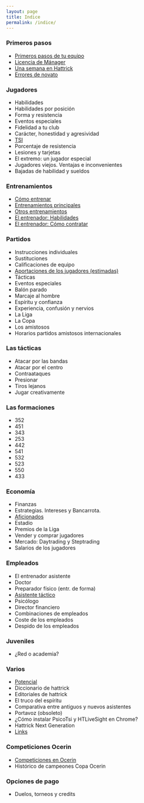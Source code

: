 ```yaml
---
layout: page
title: Indice
permalink: /indice/
---
```


### Primeros pasos
- [Primeros pasos de tu equipo](/primeros-pasos-de-tu-equipo)
- [Licencia de Mánager](/licencia-de-manager)
- [Una semana en Hattrick](/una-semana-en-hattrick)
- [Errores de novato](/errores-de-novato)

### Jugadores
- Habilidades
- Habilidades por posición
- Forma y resistencia
- Eventos especiales
- Fidelidad a tu club
- Carácter, honestidad y agresividad
- [TSI](/tsi)
- Porcentaje de resistencia
- Lesiones y tarjetas
- El extremo: un jugador especial
- Jugadores viejos. Ventajas e inconvenientes
- Bajadas de habilidad y sueldos

### Entrenamientos
- [Cómo entrenar](/como-entrenar)
- [Entrenamientos principales](/entrenamientos-principales)
- [Otros entrenamientos](/otros-entrenamientos)
- [El entrenador: Habilidades](/el-entrenador)
- [El entrenador: Cómo contratar](/entrenador-hattrick-ii)

### Partidos
- Instrucciones individuales
- Sustituciones
- Calificaciones de equipo
- [Aportaciones de los jugadores (estimadas)](/aportaciones-de-los-jugadores-en-hattrick)
- Tácticas
- Eventos especiales
- Balón parado
- Marcaje al hombre
- Espíritu y confianza
- Experiencia, confusión y nervios
- La Liga
- La Copa
- Los amistosos
- Horarios partidos amistosos internacionales

### Las tácticas
- Atacar por las bandas
- Atacar por el centro
- Contraataques
- Presionar
- Tiros lejanos
- Jugar creativamente

### Las formaciones
- 352
- 451
- 343
- 253
- 442
- 541
- 532
- 523
- 550
- 433

### Economía
- Finanzas
- Estrategias. Intereses y Bancarrota.
- [Aficionados](/aficionados-en-hattrick)
- Estadio
- Premios de la Liga
- Vender y comprar jugadores
- Mercado: Daytrading y Steptrading
- Salarios de los jugadores

### Empleados
- El entrenador asistente
- Doctor
- Preparador físico (entr. de forma)
- [Asistente táctico](/asistente-tactico-en-hattrick)
- Psicólogo
- Director financiero
- Combinaciones de empleados
- Coste de los empleados
- Despido de los empleados

### Juveniles
- ¿Red o academia?

### Varios
- [Potencial](/potencial)
- Diccionario de hattrick
- Editoriales de hattrick
- El truco del espíritu
- Comparativa entre antiguos y nuevos asistentes
- Portavoz (obsoleto)
- ¿Cómo instalar PsicoTsi y HTLiveSight en Chrome?
- Hattrick Next Generation
- [Links](/links-ayuda-hattrick)

### Competiciones Ocerin
- [Competiciones en Ocerin](/competiciones-en-ocerin)
- Histórico de campeones Copa Ocerin

### Opciones de pago
- Duelos, torneos y credits
